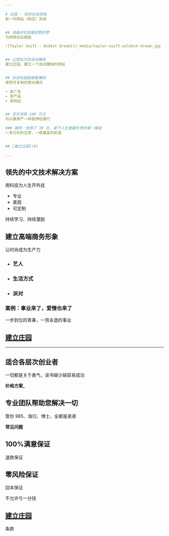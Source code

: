 ```yaml
---

# 庄园 - 您的在线领地
新一代网站（网店）系统


## 准备好实现最狂野的梦 
为网络创业赋能

![Taylor Swift - Widest Dream](/_media/taylor-swift-wildest-dream.jpg ':size=300x300')


## 让网站为您自动赚钱
建立庄园，建立一个自动赚钱的网站


## 会发贴就能躺着赚钱
成熟可复制的商业模式

- 卖广告
- 卖产品
- 卖网站


## 空手贷款 100 万元
可以像房产一样抵押给银行

### 案例：他用了 30 天，拿下人生里最珍贵的第一桶金
一本万利的生意，一夜暴富的机遇


## [建立庄园](#)

---
```


## 领先的中文技术解决方案
用科技为人生开外挂

- 专业
- 美观
- 可定制

持续学习、持续激励


## 建立高端商务形象
让时尚成为生产力

- ### 艺人
- ### 生活方式
- ### 派对

### 案例：事业来了，爱情也来了
一步到位的青春，一劳永逸的事业


## [建立庄园](#)

---

## 适合各层次创业者
一切都是关于勇气，读书越少越容易成功

__价格方案___


## 专业团队帮助您解决一切
管你 985、海归、博士，全都是弟弟

__常见问题__


## 100%满意保证
退款保证


## 零风险保证
回本保证

不允许亏一分钱


## [建立庄园](#)
条款


